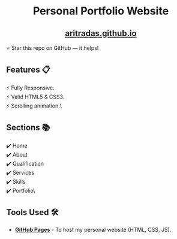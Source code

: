 <div align="center">

<h1>Personal Portfolio Website</h1>

<h2>
  <a href="https://aritra-tech.github.io//">aritradas.github.io</a>
</h2>
</div>

⭐ Star this repo on GitHub — it helps!

## Features 📋

⚡️ Fully Responsive.\
⚡️ Valid HTML5 & CSS3.\
⚡️ Scrolling animation.\


## Sections 📚

✔️ Home\
✔️ About\
✔️ Qualification\
✔️ Services\
✔️ Skills\
✔️ Portfolio\

## Tools Used 🛠️

- [**GitHub Pages**](https://docs.github.com/en/pages) - To host my personal website (HTML, CSS, JS).


